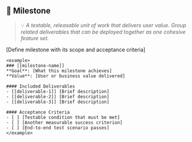 ## 🎯 Milestone
> 💡 *A testable, releasable unit of work that delivers user value. Group related deliverables that can be deployed together as one cohesive feature set.*

[Define milestone with its scope and acceptance criteria]

```
<example>
### [[milestone-name]]
**Goal**: [What this milestone achieves]
**Value**: [User or business value delivered]

#### Included Deliverables
- [[deliverable-1]] [Brief description]
- [[deliverable-2]] [Brief description]
- [[deliverable-3]] [Brief description]

#### Acceptance Criteria
- [ ] [Testable condition that must be met]
- [ ] [Another measurable success criterion]
- [ ] [End-to-end test scenario passes]
</example>
```
